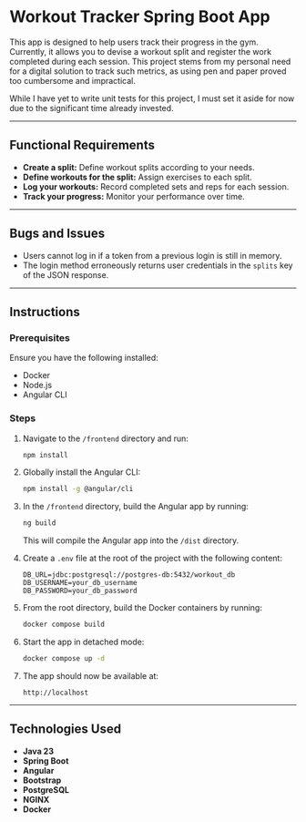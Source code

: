 # Workout Tracker Spring Boot App

This app is designed to help users track their progress in the gym. Currently, it allows you to devise a workout split and register the work completed during each session. This project stems from my personal need for a digital solution to track such metrics, as using pen and paper proved too cumbersome and impractical.

While I have yet to write unit tests for this project, I must set it aside for now due to the significant time already invested.

---

## Functional Requirements
- **Create a split:** Define workout splits according to your needs.
- **Define workouts for the split:** Assign exercises to each split.
- **Log your workouts:** Record completed sets and reps for each session.
- **Track your progress:** Monitor your performance over time.

---

## Bugs and Issues
- Users cannot log in if a token from a previous login is still in memory.
- The login method erroneously returns user credentials in the `splits` key of the JSON response.

---

## Instructions

### Prerequisites
Ensure you have the following installed:
- Docker
- Node.js
- Angular CLI

### Steps
1. Navigate to the `/frontend` directory and run:
    ```bash
    npm install
    ```

2. Globally install the Angular CLI:
    ```bash
    npm install -g @angular/cli
    ```

3. In the `/frontend` directory, build the Angular app by running:
    ```bash
    ng build
    ```
    This will compile the Angular app into the `/dist` directory.

4. Create a `.env` file at the root of the project with the following content:
    ```env
    DB_URL=jdbc:postgresql://postgres-db:5432/workout_db
    DB_USERNAME=your_db_username
    DB_PASSWORD=your_db_password
    ```

5. From the root directory, build the Docker containers by running:
    ```bash
    docker compose build
    ```

6. Start the app in detached mode:
    ```bash
    docker compose up -d
    ```

7. The app should now be available at:
    ```
    http://localhost
    ```

---

## Technologies Used
- **Java 23**
- **Spring Boot**
- **Angular**
- **Bootstrap**
- **PostgreSQL**
- **NGINX**
- **Docker**

